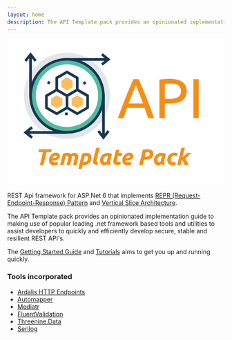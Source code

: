 ```yaml
---
layout: home
description: The API Template pack provides an opinionated implementation guide to making use of popular leading .net framework based tools and utilities to assist developers to quickly and efficiently develop secure, stable and resilient REST API's.
---
```


![Image](assets/images/apitemplatepack.png)

REST Api framework for ASP.Net 6 that implements [REPR (Request-Endpoint-Response) Pattern](docs/introduction/repr-pattern) and [Vertical Slice Architecture](docs/introduction/vertical-slice).


The API Template pack provides an opinionated implementation guide to making use of popular leading .net framework based tools and utilities to assist developers to quickly and efficiently develop secure, stable and resilient REST API's.

The [Getting Started Guide](docs/getting-started) and [Tutorials](docs/tutorials/start-new-solution) aims to get you up and running quickly.

### Tools incorporated

- [Ardalis HTTP Endpoints](https://github.com/ardalis/ApiEndpoints)
- [Automapper](https://github.com/AutoMapper/AutoMapper)
- [Mediatr](https://github.com/jbogard/MediatR)
- [FluentValidation](https://github.com/FluentValidation/FluentValidation)
- [Threenine.Data](https://github.com/threenine/Threenine.Data)
- [Serilog](https://github.com/serilog/serilog)